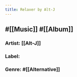 ```yaml
---
title: Relaxer by Alt-J
---
```


## #[[Music]] #[[Album]]
### Artist: [[Alt-J]]

### Label:

### Genre: #[[Alternative]]

